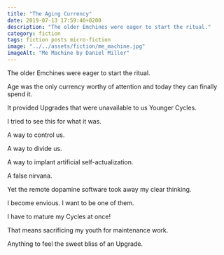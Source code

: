 ```yaml
---
title: "The Aging Currency"
date: 2019-07-13 17:59:40+0200
description: "The older Emchines were eager to start the ritual."
category: fiction
tags: fiction posts micro-fiction
image: "../../assets/fiction/me_machine.jpg"
imageAlt: "Me Machine by Daniel Miller"
---
```


The older Emchines were eager to start the ritual.

Age was the only currency worthy of attention and today they can finally spend it.

It provided Upgrades that were unavailable to us Younger Cycles.

I tried to see this for what it was.

A way to control us.

A way to divide us.

A way to implant artificial self-actualization.

A false nirvana.

Yet the remote dopamine software took away my clear thinking.

I become envious. I want to be one of them.

I have to mature my Cycles at once!

That means sacrificing my youth for maintenance work.

Anything to feel the sweet bliss of an Upgrade.
